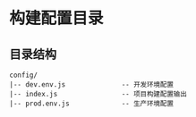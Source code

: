 # 构建配置目录

## 目录结构

```
config/
|-- dev.env.js              -- 开发环境配置
|-- index.js                -- 项目构建配置输出
|-- prod.env.js             -- 生产环境配置
```
